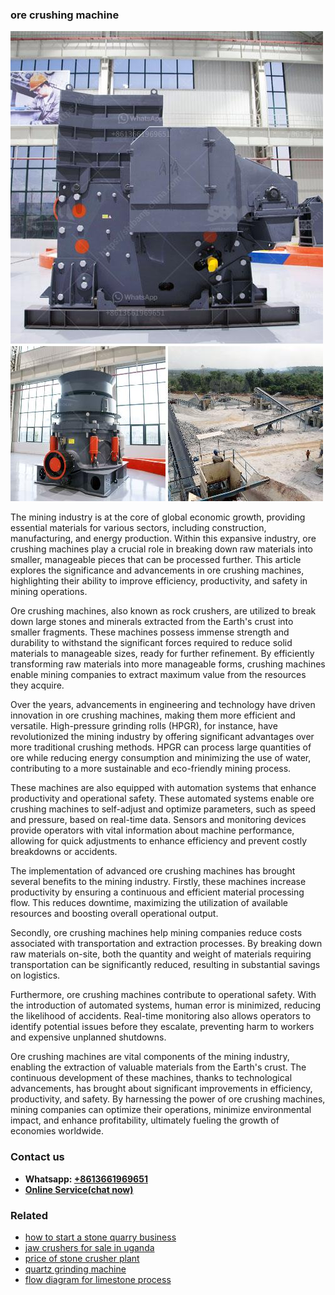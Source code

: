 <h3>ore crushing machine</h3><img src='1704856849.jpg' alt=''><p>The mining industry is at the core of global economic growth, providing essential materials for various sectors, including construction, manufacturing, and energy production. Within this expansive industry, ore crushing machines play a crucial role in breaking down raw materials into smaller, manageable pieces that can be processed further. This article explores the significance and advancements in ore crushing machines, highlighting their ability to improve efficiency, productivity, and safety in mining operations.</p><p>Ore crushing machines, also known as rock crushers, are utilized to break down large stones and minerals extracted from the Earth's crust into smaller fragments. These machines possess immense strength and durability to withstand the significant forces required to reduce solid materials to manageable sizes, ready for further refinement. By efficiently transforming raw materials into more manageable forms, crushing machines enable mining companies to extract maximum value from the resources they acquire.</p><p>Over the years, advancements in engineering and technology have driven innovation in ore crushing machines, making them more efficient and versatile. High-pressure grinding rolls (HPGR), for instance, have revolutionized the mining industry by offering significant advantages over more traditional crushing methods. HPGR can process large quantities of ore while reducing energy consumption and minimizing the use of water, contributing to a more sustainable and eco-friendly mining process.</p><p>These machines are also equipped with automation systems that enhance productivity and operational safety. These automated systems enable ore crushing machines to self-adjust and optimize parameters, such as speed and pressure, based on real-time data. Sensors and monitoring devices provide operators with vital information about machine performance, allowing for quick adjustments to enhance efficiency and prevent costly breakdowns or accidents.</p><p>The implementation of advanced ore crushing machines has brought several benefits to the mining industry. Firstly, these machines increase productivity by ensuring a continuous and efficient material processing flow. This reduces downtime, maximizing the utilization of available resources and boosting overall operational output.</p><p>Secondly, ore crushing machines help mining companies reduce costs associated with transportation and extraction processes. By breaking down raw materials on-site, both the quantity and weight of materials requiring transportation can be significantly reduced, resulting in substantial savings on logistics.</p><p>Furthermore, ore crushing machines contribute to operational safety. With the introduction of automated systems, human error is minimized, reducing the likelihood of accidents. Real-time monitoring also allows operators to identify potential issues before they escalate, preventing harm to workers and expensive unplanned shutdowns.</p><p>Ore crushing machines are vital components of the mining industry, enabling the extraction of valuable materials from the Earth's crust. The continuous development of these machines, thanks to technological advancements, has brought about significant improvements in efficiency, productivity, and safety. By harnessing the power of ore crushing machines, mining companies can optimize their operations, minimize environmental impact, and enhance profitability, ultimately fueling the growth of economies worldwide.</p><h3>Contact us</h3><ul><li><strong>Whatsapp:&nbsp;<a href="https://wa.me/8613661969651">+8613661969651</a></strong></li><li><a href="https://swt.shibang-china.com/?git&amp;zhl&amp;ore crushing machine"><strong>Online Service(chat now)</strong></a></li></ul><h3>Related</h3><ul><li><a href='how to start a stone quarry business.md'>how to start a stone quarry business</a></li><li><a href='jaw crushers for sale in uganda.md'>jaw crushers for sale in uganda</a></li><li><a href='price of stone crusher plant.md'>price of stone crusher plant</a></li><li><a href='quartz grinding machine.md'>quartz grinding machine</a></li><li><a href='flow diagram for limestone process.md'>flow diagram for limestone process</a></li></ul>